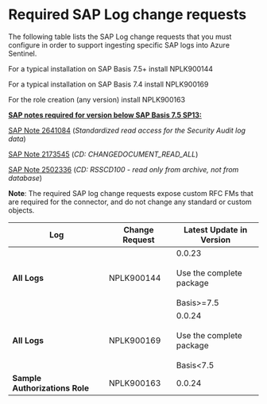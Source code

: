 # Required SAP Log change requests

The following table lists the SAP Log change requests that you must configure in order to support ingesting specific SAP logs into Azure Sentinel.
   
   For a typical installation on SAP Basis 7.5+  install NPLK900144
   
   For a typical installation on SAP Basis 7.4  install NPLK900169
   
   For the  role creation (any version) install NPLK900163

<u><b>SAP notes required for version below SAP Basis 7.5 SP13:</u></b>

[SAP Note 2641084](https://launchpad.support.sap.com/#/notes/2641084) (*Standardized read access for the Security Audit log data*)

[SAP Note 2173545](https://launchpad.support.sap.com/#/notes/2173545) (*CD: CHANGEDOCUMENT_READ_ALL*)

[SAP Note 2502336](https://launchpad.support.sap.com/#/notes/2502336) (*CD: RSSCD100 - read only from archive, not from database*)

**Note**: The required SAP log change requests expose custom RFC FMs that are required for the connector, and do not change any standard or custom objects.


| Log | Change Request | Latest Update in Version  | 
| --- | -------------- | -------------------------- |
| **All Logs** | NPLK900144 | 0.0.23 <br> <br>Use the complete package<br> <br>Basis>=7.5 |
| **All Logs** | NPLK900169 | 0.0.24 <br> <br>Use the complete package<br> <br>Basis<7.5 |
| **Sample Authorizations Role** | NPLK900163 | 0.0.24 | 

